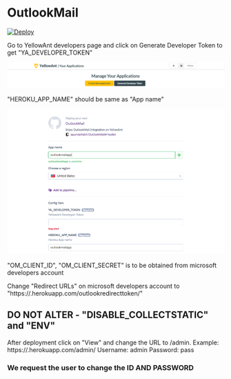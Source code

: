 # OutlookMail
[![Deploy](https://www.herokucdn.com/deploy/button.svg)](https://heroku.com/deploy)

Go to YellowAnt developers page and click on Generate Developer Token to get "YA_DEVELOPER_TOKEN"

![Screenshot](ya_developer.png)

"HEROKU_APP_NAME" should be same as "App name"

![Screenshot](appname.png)

"OM_CLIENT_ID", "OM_CLIENT_SECRET" is to be obtained from microsoft developers account

Change "Redirect URLs" on microsoft developers account to "https://<appname>.herokuapp.com/outlookredirecttoken/"

## DO NOT ALTER - "DISABLE_COLLECTSTATIC" and "ENV"

After deployment click on "View" and change the URL to /admin. Example: https://<app-name>.herokuapp.com/admin/
Username: admin
Password: pass
  
### We request the user to change the ID AND PASSWORD

